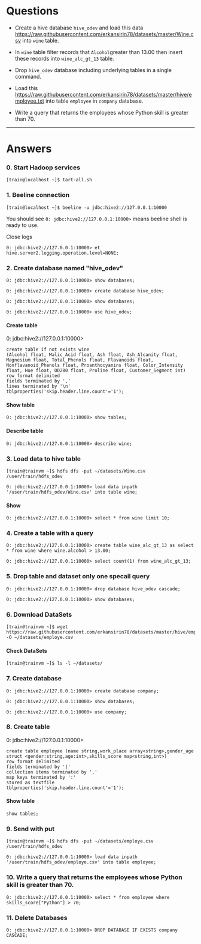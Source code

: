 # Questions 

- Create a hive database `hive_odev` and load this data https://raw.githubusercontent.com/erkansirin78/datasets/master/Wine.csv into `wine` table.

- In `wine` table filter records that `Alcohol`greater than 13.00 then insert these records into `wine_alc_gt_13` table.

- Drop `hive_odev` database including underlying tables in a single command.

- Load this https://raw.githubusercontent.com/erkansirin78/datasets/master/hive/employee.txt into table `employee` in `company` database. 

- Write a query that returns the employees whose Python skill is greater than 70.

-----------------------------------------------------------------------------------------------------------------------------------------------------------------------

# Answers


### 0. Start Hadoop services
```
[train@localhost ~]$ tart-all.sh
```

### 1. Beeline connection
```
[train@localhost ~]$ beeline -u jdbc:hive2://127.0.0.1:10000
```

You should see `0: jdbc:hive2://127.0.0.1:10000>` means beeline shell is ready to use.  

Close logs
```
0: jdbc:hive2://127.0.0.1:10000> et hive.server2.logging.operation.level=NONE;
```


### 2. Create database named "hive_odev"
```
0: jdbc:hive2://127.0.0.1:10000> show databases;
```

```
0: jdbc:hive2://127.0.0.1:10000> create database hive_odev;
```

```
0: jdbc:hive2://127.0.0.1:10000> show databases;
```

```
0: jdbc:hive2://127.0.0.1:10000> use hive_odev;
```

#### Create table

0: jdbc:hive2://127.0.0.1:10000> 
```
create table if not exists wine
(Alcohol float, Malic_Acid float, Ash float, Ash_Alcanity float, Magnesium float, Total_Phenols float, Flavanoids float, Nonflavanoid_Phenols float, Proanthocyanins float, Color_Intensity float, Hue float, OD280 float, Proline float, Customer_Segment int)
row format delimited
fields terminated by ','
lines terminated by '\n'
tblproperties('skip.header.line.count'='1');
```

#### Show table
```
0: jdbc:hive2://127.0.0.1:10000> show tables;
```

#### Describe table
```
0: jdbc:hive2://127.0.0.1:10000> describe wine;
```

### 3. Load data to hive table
```
[train@trainvm ~]$ hdfs dfs -put ~/datasets/Wine.csv /user/train/hdfs_odev
```

```
0: jdbc:hive2://127.0.0.1:10000> load data inpath '/user/train/hdfs_odev/Wine.csv' into table wine;
```

#### Show
```
0: jdbc:hive2://127.0.0.1:10000> select * from wine limit 10;
```

### 4. Create a table with a query
```
0: jdbc:hive2://127.0.0.1:10000> create table wine_alc_gt_13 as select * from wine where wine.alcohol > 13.00;
```

```
0: jdbc:hive2://127.0.0.1:10000> select count(1) from wine_alc_gt_13;
```

### 5. Drop table and dataset only one specail query


```
0: jdbc:hive2://127.0.0.1:10000> drop database hive_odev cascade;
```
```
0: jdbc:hive2://127.0.0.1:10000> show databases;
```

### 6. Download DataSets
```
[train@trainvm ~]$ wget https://raw.githubusercontent.com/erkansirin78/datasets/master/hive/employee.txt -O ~/datasets/employe.csv
```

#### Check DataSets
```
[train@trainvm ~]$ ls -l ~/datasets/
```

### 7. Create database
```
0: jdbc:hive2://127.0.0.1:10000> create database company;
```

```
0: jdbc:hive2://127.0.0.1:10000> show databases;
```

```
0: jdbc:hive2://127.0.0.1:10000> use company;
```

### 8. Create table

0: jdbc:hive2://127.0.0.1:10000> 
```
create table employee (name string,work_place array<string>,gender_age struct <gender:string,age:int>,skills_score map<string,int>)
row format delimited
fields terminated by '|'
collection items terminated by ','
map keys terminated by ':'
stored as textfile
tblproperties('skip.header.line.count'='1');
```

#### Show table
```
show tables;
```

### 9. Send with put
```
[train@trainvm ~]$ hdfs dfs -put ~/datasets/employe.csv /user/train/hdfs_odev
```

```
0: jdbc:hive2://127.0.0.1:10000> load data inpath '/user/train/hdfs_odev/employe.csv' into table employee;
```

### 10. Write a query that returns the employees whose Python skill is greater than 70.

```
0: jdbc:hive2://127.0.0.1:10000> select * from employee where skills_score["Python"] > 70; 
```

### 11. Delete Databases

```
0: jdbc:hive2://127.0.0.1:10000> DROP DATABASE IF EXISTS company CASCADE;
```




